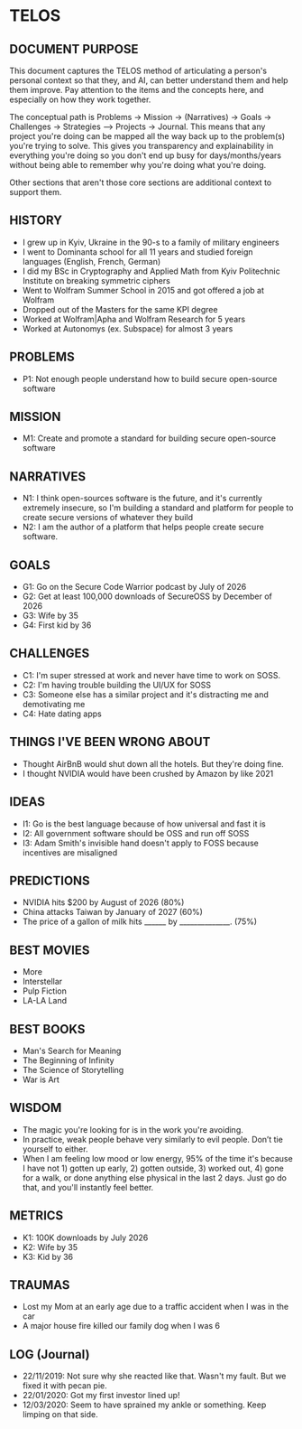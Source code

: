# TELOS

## DOCUMENT PURPOSE

This document captures the TELOS method of articulating a person's personal context so that they, and AI, can better understand them and help them improve. Pay attention to the items and the concepts here, and especially on how they work together.

The conceptual path is Problems -> Mission -> (Narratives) -> Goals -> Challenges -> Strategies —> Projects -> Journal. This means that any project you're doing can be mapped all the way back up to the problem(s) you're trying to solve. This gives you transparency and explainability in everything you're doing so you don't end up busy for days/months/years without being able to remember why you're doing what you're doing.

Other sections that aren't those core sections are additional context to support them.

## HISTORY

- I grew up in Kyiv, Ukraine in the 90-s to a family of military engineers
- I went to Dominanta school for all 11 years and studied foreign languages (English, French, German)
- I did my BSc in Cryptography and Applied Math from Kyiv Politechnic Institute on breaking symmetric ciphers
- Went to Wolfram Summer School in 2015 and got offered a job at Wolfram
- Dropped out of the Masters for the same KPI degree
- Worked at Wolfram|Apha and Wolfram Research for 5 years
- Worked at Autonomys (ex. Subspace) for almost 3 years

## PROBLEMS

- P1: Not enough people understand how to build secure open-source software

## MISSION

- M1: Create and promote a standard for building secure open-source software

## NARRATIVES

- N1: I think open-sources software is the future, and it's currently extremely insecure, so I'm building a standard and platform for people to create secure versions of whatever they build
- N2: I am the author of a platform that helps people create secure software.
 
## GOALS

- G1: Go on the Secure Code Warrior podcast by July of 2026
- G2: Get at least 100,000 downloads of SecureOSS by December of 2026
- G3: Wife by 35
- G4: First kid by 36

## CHALLENGES

- C1: I'm super stressed at work and never have time to work on SOSS.
- C2: I'm having trouble building the UI/UX for SOSS
- C3: Someone else has a similar project and it's distracting me and demotivating me
- C4: Hate dating apps

## THINGS I'VE BEEN WRONG ABOUT

- Thought AirBnB would shut down all the hotels. But they're doing fine.
- I thought NVIDIA would have been crushed by Amazon by like 2021

## IDEAS

- I1: Go is the best language because of how universal and fast it is
- I2: All government software should be OSS and run off SOSS
- I3: Adam Smith's invisible hand doesn't apply to FOSS because incentives are misaligned

## PREDICTIONS

- NVIDIA hits $200 by August of 2026 (80%)
- China attacks Taiwan by January of 2027 (60%)
- The price of a gallon of milk hits ______ by ______________. (75%)

## BEST MOVIES

- More
- Interstellar
- Pulp Fiction
- LA-LA Land

## BEST BOOKS

- Man's Search for Meaning
- The Beginning of Infinity
- The Science of Storytelling
- War is Art

## WISDOM

- The magic you're looking for is in the work you're avoiding.
- In practice, weak people behave very similarly to evil people. Don’t tie yourself to either.
- When I am feeling low mood or low energy, 95% of the time it's because I have not 1) gotten up early, 2) gotten outside, 3) worked out, 4) gone for a walk, or done anything else physical in the last 2 days. Just go do that, and you'll instantly feel better.

## METRICS

- K1: 100K downloads by July 2026
- K2: Wife by 35
- K3: Kid by 36

## TRAUMAS

- Lost my Mom at an early age due to a traffic accident when I was in the car
- A major house fire killed our family dog when I was 6 

## LOG (Journal)

- 22/11/2019: Not sure why she reacted like that. Wasn't my fault. But we fixed it with pecan pie.
- 22/01/2020: Got my first investor lined up!
- 12/03/2020: Seem to have sprained my ankle or something. Keep limping on that side.
